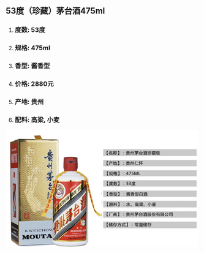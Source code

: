 ## 53度（珍藏）茅台酒475ml

1. ### 度数: 53度
2. ### 规格: 475ml
3. ### 香型: 酱香型
4. ### 价格: 2880元
5. ### 产地: 贵州
6. ### 配料: 高粱, 小麦

![](/assets/53度（珍藏）茅台酒475ml.png)

